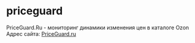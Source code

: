 # priceguard
PriceGuard.Ru - мониторинг динамики изменения цен в каталоге Ozon
Адрес сайта: [PriceGuard.ru](https://priceguard.ru)
